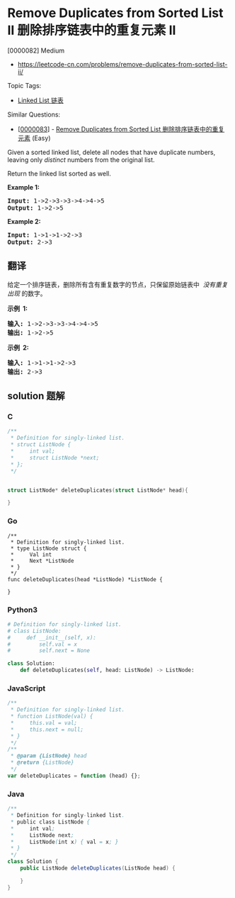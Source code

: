 # Remove Duplicates from Sorted List II 删除排序链表中的重复元素 II

[0000082] Medium

- https://leetcode-cn.com/problems/remove-duplicates-from-sorted-list-ii/

Topic Tags:

- [Linked List 链表](https://leetcode-cn.com/tag/linked-list/)

Similar Questions:

- [[0000083](https://leetcode-cn.com/problems/remove-duplicates-from-sorted-list/)] - [Remove Duplicates from Sorted List 删除排序链表中的重复元素](./0000083.remove-duplicates-from-sorted-list.md) (Easy)

Given a sorted linked list, delete all nodes that have duplicate numbers, leaving only _distinct_ numbers from the original list.

Return the linked list sorted as well.

**Example 1:**

<pre><strong>Input:</strong> 1-&gt;2-&gt;3-&gt;3-&gt;4-&gt;4-&gt;5
<strong>Output:</strong> 1-&gt;2-&gt;5
</pre>

**Example 2:**

<pre><strong>Input:</strong> 1-&gt;1-&gt;1-&gt;2-&gt;3
<strong>Output:</strong> 2-&gt;3
</pre>

## 翻译

给定一个排序链表，删除所有含有重复数字的节点，只保留原始链表中  *没有重复出现* 的数字。

**示例  1:**

<pre><strong>输入:</strong> 1-&gt;2-&gt;3-&gt;3-&gt;4-&gt;4-&gt;5
<strong>输出:</strong> 1-&gt;2-&gt;5
</pre>

**示例  2:**

<pre><strong>输入:</strong> 1-&gt;1-&gt;1-&gt;2-&gt;3
<strong>输出:</strong> 2-&gt;3</pre>

## solution 题解

### C

```c
/**
 * Definition for singly-linked list.
 * struct ListNode {
 *     int val;
 *     struct ListNode *next;
 * };
 */


struct ListNode* deleteDuplicates(struct ListNode* head){

}


```

### Go

```golang
/**
 * Definition for singly-linked list.
 * type ListNode struct {
 *     Val int
 *     Next *ListNode
 * }
 */
func deleteDuplicates(head *ListNode) *ListNode {

}
```

### Python3

```python
# Definition for singly-linked list.
# class ListNode:
#     def __init__(self, x):
#         self.val = x
#         self.next = None

class Solution:
    def deleteDuplicates(self, head: ListNode) -> ListNode:
```

### JavaScript

```javascript
/**
 * Definition for singly-linked list.
 * function ListNode(val) {
 *     this.val = val;
 *     this.next = null;
 * }
 */
/**
 * @param {ListNode} head
 * @return {ListNode}
 */
var deleteDuplicates = function (head) {};
```

### Java

```java
/**
 * Definition for singly-linked list.
 * public class ListNode {
 *     int val;
 *     ListNode next;
 *     ListNode(int x) { val = x; }
 * }
 */
class Solution {
    public ListNode deleteDuplicates(ListNode head) {

    }
}
```

